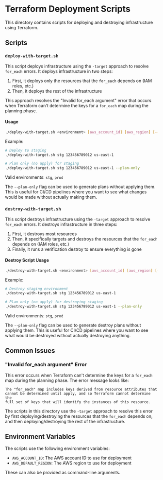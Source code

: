 # Terraform Deployment Scripts

This directory contains scripts for deploying and destroying infrastructure using Terraform.

## Scripts

### `deploy-with-target.sh`

This script deploys infrastructure using the `-target` approach to resolve `for_each` errors. It deploys infrastructure in two steps:

1. First, it deploys only the resources that the `for_each` depends on (IAM roles, etc.)
2. Then, it deploys the rest of the infrastructure

This approach resolves the "Invalid for_each argument" error that occurs when Terraform can't determine the keys for a `for_each` map during the planning phase.

#### Usage

```bash
./deploy-with-target.sh <environment> [aws_account_id] [aws_region] [--plan-only]
```

Example:
```bash
# Deploy to staging
./deploy-with-target.sh stg 123456789012 us-east-1

# Plan only (no apply) for staging
./deploy-with-target.sh stg 123456789012 us-east-1 --plan-only
```

Valid environments: `stg`, `prod`

The `--plan-only` flag can be used to generate plans without applying them. This is useful for CI/CD pipelines where you want to see what changes would be made without actually making them.

### `destroy-with-target.sh`

This script destroys infrastructure using the `-target` approach to resolve `for_each` errors. It destroys infrastructure in three steps:

1. First, it destroys most resources
2. Then, it specifically targets and destroys the resources that the `for_each` depends on (IAM roles, etc.)
3. Finally, it runs a verification destroy to ensure everything is gone

#### Destroy Script Usage

```bash
./destroy-with-target.sh <environment> [aws_account_id] [aws_region] [--plan-only]
```

Example:
```bash
# Destroy staging environment
./destroy-with-target.sh stg 123456789012 us-east-1

# Plan only (no apply) for destroying staging
./destroy-with-target.sh stg 123456789012 us-east-1 --plan-only
```

Valid environments: `stg`, `prod`

The `--plan-only` flag can be used to generate destroy plans without applying them. This is useful for CI/CD pipelines where you want to see what would be destroyed without actually destroying anything.

## Common Issues

### "Invalid for_each argument" Error

This error occurs when Terraform can't determine the keys for a `for_each` map during the planning phase. The error message looks like:

```hcl
The "for_each" map includes keys derived from resource attributes that
cannot be determined until apply, and so Terraform cannot determine the
full set of keys that will identify the instances of this resource.
```

The scripts in this directory use the `-target` approach to resolve this error by first deploying/destroying the resources that the `for_each` depends on, and then deploying/destroying the rest of the infrastructure.

## Environment Variables

The scripts use the following environment variables:

- `AWS_ACCOUNT_ID`: The AWS account ID to use for deployment
- `AWS_DEFAULT_REGION`: The AWS region to use for deployment

These can also be provided as command-line arguments.
